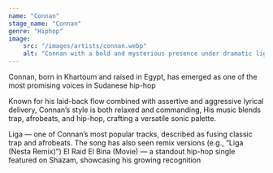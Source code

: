 ```yaml
---
name: "Connan"
stage_name: "Connan"
genre: "Hiphop"
image: 
    src: "/images/artists/connan.webp"
    alt: "Connan with a bold and mysterious presence under dramatic lighting"
---
```


Connan, born in Khartoum and raised in Egypt, has emerged as one of the most promising voices in Sudanese hip-hop

Known for his laid-back flow combined with assertive and aggressive lyrical delivery, Connan’s style is both relaxed and commanding, His music blends trap, afrobeats, and hip-hop, crafting a versatile sonic palette.

Liga — one of Connan’s most popular tracks, described as fusing classic trap and afrobeats. The song has also seen remix versions (e.g., “Liga (Nesta Remix)”)
El Raid El Bina (Movie) — a standout hip-hop single featured on Shazam, showcasing his growing recognition
